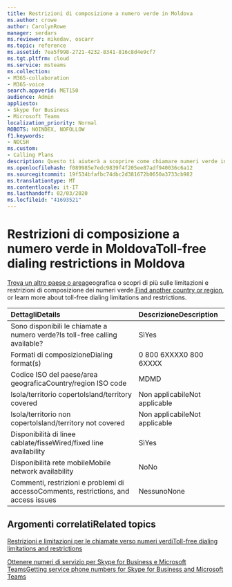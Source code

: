 ```yaml
---
title: Restrizioni di composizione a numero verde in Moldova
ms.author: crowe
author: CarolynRowe
manager: serdars
ms.reviewer: mikedav, oscarr
ms.topic: reference
ms.assetid: 7ea5f998-2721-4232-8341-816c8d4e9cf7
ms.tgt.pltfrm: cloud
ms.service: msteams
ms.collection:
- M365-collaboration
- M365-voice
search.appverid: MET150
audience: Admin
appliesto:
- Skype for Business
- Microsoft Teams
localization_priority: Normal
ROBOTS: NOINDEX, NOFOLLOW
f1.keywords:
- NOCSH
ms.custom:
- Calling Plans
description: Questo ti aiuterà a scoprire come chiamare numeri verde in ogni paese/area geografica. Dopo aver selezionato il paese o l'area geografica, verrà visualizzata una pagina specifica del paese contenente dettagli specifici, restrizioni e limiti per la disponibilità di servizi a numero verde dove è disponibile il servizio verde. Il formato o i formati di composizione mostreranno i codici di accesso necessari all'interno di ogni paese/area geografica per comporre il numero verde.
ms.openlocfilehash: f089985e7edc9839f4f205ee87adf940036c6a12
ms.sourcegitcommit: 19f534bfafbc74dbc2d381672b0650a3733cb982
ms.translationtype: MT
ms.contentlocale: it-IT
ms.lasthandoff: 02/03/2020
ms.locfileid: "41693521"
---
```

# <a name="toll-free-dialing-restrictions-in-moldova"></a><span data-ttu-id="88e8a-105">Restrizioni di composizione a numero verde in Moldova</span><span class="sxs-lookup"><span data-stu-id="88e8a-105">Toll-free dialing restrictions in Moldova</span></span>

<span data-ttu-id="88e8a-106">[Trova un altro paese o area](../toll-free-dialing-limitations-and-restrictions.md)geografica o scopri di più sulle limitazioni e restrizioni di composizione dei numeri verde.</span><span class="sxs-lookup"><span data-stu-id="88e8a-106">[Find another country or region](../toll-free-dialing-limitations-and-restrictions.md), or learn more about toll-free dialing limitations and restrictions.</span></span>


|<span data-ttu-id="88e8a-107">**Dettagli**</span><span class="sxs-lookup"><span data-stu-id="88e8a-107">**Details**</span></span>|<span data-ttu-id="88e8a-108">**Descrizione**</span><span class="sxs-lookup"><span data-stu-id="88e8a-108">**Description**</span></span>|
|:-----|:-----|
|<span data-ttu-id="88e8a-109">Sono disponibili le chiamate a numero verde?</span><span class="sxs-lookup"><span data-stu-id="88e8a-109">Is toll-free calling available?</span></span>  <br/> |<span data-ttu-id="88e8a-110">Sì</span><span class="sxs-lookup"><span data-stu-id="88e8a-110">Yes</span></span>  <br/> |
|<span data-ttu-id="88e8a-111">Formati di composizione</span><span class="sxs-lookup"><span data-stu-id="88e8a-111">Dialing format(s)</span></span>  <br/> | <span data-ttu-id="88e8a-112">0 800 6XXXX</span><span class="sxs-lookup"><span data-stu-id="88e8a-112">0 800 6XXXX</span></span> <br/> |
|<span data-ttu-id="88e8a-113">Codice ISO del paese/area geografica</span><span class="sxs-lookup"><span data-stu-id="88e8a-113">Country/region ISO code</span></span>  <br/> |<span data-ttu-id="88e8a-114">MD</span><span class="sxs-lookup"><span data-stu-id="88e8a-114">MD</span></span>  <br/> |
|<span data-ttu-id="88e8a-115">Isola/territorio coperto</span><span class="sxs-lookup"><span data-stu-id="88e8a-115">Island/territory covered</span></span>  <br/> |<span data-ttu-id="88e8a-116">Non applicabile</span><span class="sxs-lookup"><span data-stu-id="88e8a-116">Not applicable</span></span>  <br/> |
|<span data-ttu-id="88e8a-117">Isola/territorio non coperto</span><span class="sxs-lookup"><span data-stu-id="88e8a-117">Island/territory not covered</span></span>  <br/> |<span data-ttu-id="88e8a-118">Non applicabile</span><span class="sxs-lookup"><span data-stu-id="88e8a-118">Not applicable</span></span>  <br/> |
|<span data-ttu-id="88e8a-119">Disponibilità di linee cablate/fisse</span><span class="sxs-lookup"><span data-stu-id="88e8a-119">Wired/fixed line availability</span></span>  <br/> |<span data-ttu-id="88e8a-120">Sì</span><span class="sxs-lookup"><span data-stu-id="88e8a-120">Yes</span></span>  <br/> |
|<span data-ttu-id="88e8a-121">Disponibilità rete mobile</span><span class="sxs-lookup"><span data-stu-id="88e8a-121">Mobile network availability</span></span>  <br/> |<span data-ttu-id="88e8a-122">No</span><span class="sxs-lookup"><span data-stu-id="88e8a-122">No</span></span>  <br/> |
|<span data-ttu-id="88e8a-123">Commenti, restrizioni e problemi di accesso</span><span class="sxs-lookup"><span data-stu-id="88e8a-123">Comments, restrictions, and access issues</span></span>  <br/> |<span data-ttu-id="88e8a-124">Nessuno</span><span class="sxs-lookup"><span data-stu-id="88e8a-124">None</span></span>  <br/> |
   
## <a name="related-topics"></a><span data-ttu-id="88e8a-125">Argomenti correlati</span><span class="sxs-lookup"><span data-stu-id="88e8a-125">Related topics</span></span>

[<span data-ttu-id="88e8a-126">Restrizioni e limitazioni per le chiamate verso numeri verdi</span><span class="sxs-lookup"><span data-stu-id="88e8a-126">Toll-free dialing limitations and restrictions</span></span>](../toll-free-dialing-limitations-and-restrictions.md)

[<span data-ttu-id="88e8a-127">Ottenere numeri di servizio per Skype for Business e Microsoft Teams</span><span class="sxs-lookup"><span data-stu-id="88e8a-127">Getting service phone numbers for Skype for Business and Microsoft Teams</span></span>](/microsoftteams/getting-service-phone-numbers)

  
 